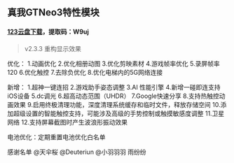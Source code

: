 ## 真我GTNeo3特性模块
#### [123云盘下载](https://www.123865.com/s/RseRVv-ghdAh?)，提取码：W9uj
> v2.3.3
重构显示效果

优化：
1.动画优化
2.优化相册动图
3.优化剪映素材
4.游戏帧率优化
5.录屏帧率120
6.优化触控
7.去除负优化
8.优化电梯内的5G网络连接

新增：
1.超神一键连招
2.游戏助手姿态调整
3.AI 性能引擎
4.新增一碰即连支持iOS设备
5.dc调光
6.超高动态范围（UHDR）
7.Google快速分享
8.支持热触控动画效果
9.启用终极清理功能，深度清理系统缓存和临时文件，释放存储空间
10.添加超级设置的智能触控支持，可能涉及高级的手势控制或触摸敏感度调整
11.卫星网络
12.支持屏幕截图时产生波浪形振动效果

电池优化：定期重置电池优化白名单

感谢名单
@天伞桜
@Deuteriun
@小羽羽羽
雨纷纷